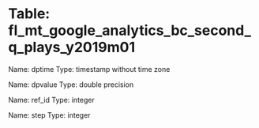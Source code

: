 Table: fl_mt_google_analytics_bc_second_q_plays_y2019m01
========================================================

Name: dptime
Type: timestamp without time zone

Name: dpvalue
Type: double precision

Name: ref_id
Type: integer

Name: step
Type: integer

